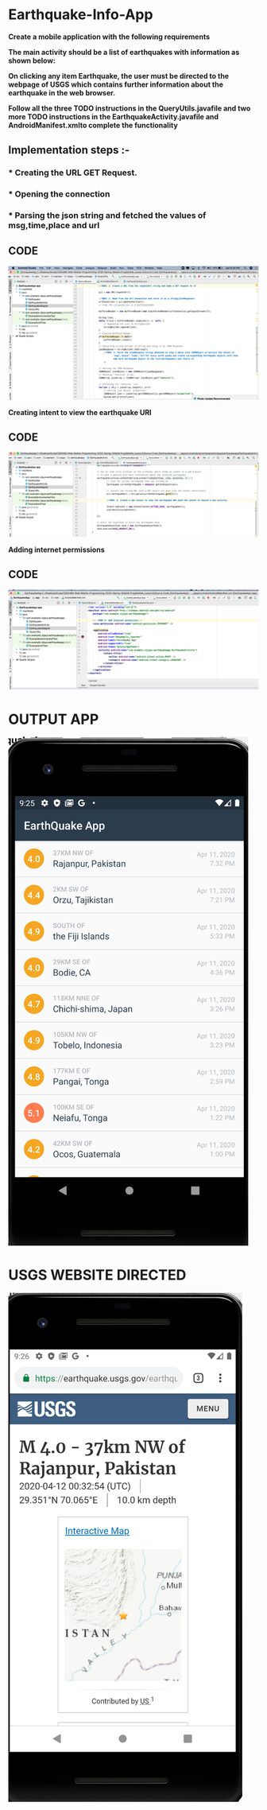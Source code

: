# Earthquake-Info-App
**Create a mobile application with the following requirements**

**The main activity should be a list of earthquakes with information as shown below:**

**On clicking any item Earthquake, the user must be directed to the webpage of USGS which contains further information about the earthquake in the web browser.**

**Follow all the three TODO instructions in the QueryUtils.javafile and two more TODO instructions in the EarthquakeActivity.javafile and AndroidManifest.xmlto complete the functionality**

## Implementation steps :-
### * **Creating the URL GET Request.**
### * **Opening the connection**
### * **Parsing the json string and fetched the values of msg,time,place and url**
## CODE
![](https://github.com/tanvijain13/CSEE490-Web-Mobile-Programming-2020-Spring-/blob/master/Mobile%20Prog/Mobile_Lesson3/Documentation/TASK1_2_3.png)

**Creating intent to view the earthquake URI** 
## CODE
![](https://github.com/tanvijain13/CSEE490-Web-Mobile-Programming-2020-Spring-/blob/master/Mobile%20Prog/Mobile_Lesson3/Documentation/TASK4.png)

**Adding internet permissions**
## CODE
![](https://github.com/tanvijain13/CSEE490-Web-Mobile-Programming-2020-Spring-/blob/master/Mobile%20Prog/Mobile_Lesson3/Documentation/TASK5.png)

# **OUTPUT APP** 
![](https://github.com/tanvijain13/CSEE490-Web-Mobile-Programming-2020-Spring-/blob/master/Mobile%20Prog/Mobile_Lesson3/Documentation/APP.png)
# **USGS WEBSITE DIRECTED** 
![](https://github.com/tanvijain13/CSEE490-Web-Mobile-Programming-2020-Spring-/blob/master/Mobile%20Prog/Mobile_Lesson3/Documentation/WEBSITE.png)



